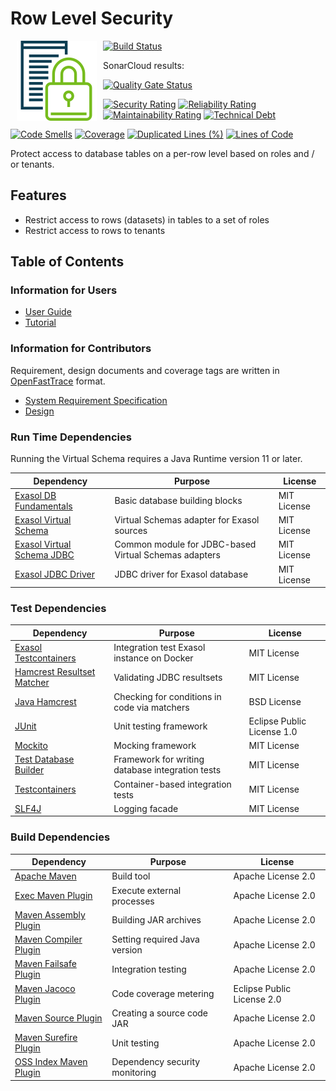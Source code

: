 # Row Level Security

<img alt="row-level-security logo" src="doc/images/row-level-security_128x128.png" style="float:left; padding:0px 10px 10px 10px;"/>

[![Build Status](https://api.travis-ci.com/exasol/row-level-security.svg?branch=master)](https://travis-ci.org/exasol/row-level-security)

SonarCloud results:

[![Quality Gate Status](https://sonarcloud.io/api/project_badges/measure?project=com.exasol%3Arow-level-security&metric=alert_status)](https://sonarcloud.io/dashboard?id=com.exasol%3Arow-level-security)

[![Security Rating](https://sonarcloud.io/api/project_badges/measure?project=com.exasol%3Arow-level-security&metric=security_rating)](https://sonarcloud.io/dashboard?id=com.exasol%3Arow-level-security)
[![Reliability Rating](https://sonarcloud.io/api/project_badges/measure?project=com.exasol%3Arow-level-security&metric=reliability_rating)](https://sonarcloud.io/dashboard?id=com.exasol%3Arow-level-security)
[![Maintainability Rating](https://sonarcloud.io/api/project_badges/measure?project=com.exasol%3Arow-level-security&metric=sqale_rating)](https://sonarcloud.io/dashboard?id=com.exasol%3Arow-level-security)
[![Technical Debt](https://sonarcloud.io/api/project_badges/measure?project=com.exasol%3Arow-level-security&metric=sqale_index)](https://sonarcloud.io/dashboard?id=com.exasol%3Arow-level-security)

[![Code Smells](https://sonarcloud.io/api/project_badges/measure?project=com.exasol%3Arow-level-security&metric=code_smells)](https://sonarcloud.io/dashboard?id=com.exasol%3Arow-level-security)
[![Coverage](https://sonarcloud.io/api/project_badges/measure?project=com.exasol%3Arow-level-security&metric=coverage)](https://sonarcloud.io/dashboard?id=com.exasol%3Arow-level-security)
[![Duplicated Lines (%)](https://sonarcloud.io/api/project_badges/measure?project=com.exasol%3Arow-level-security&metric=duplicated_lines_density)](https://sonarcloud.io/dashboard?id=com.exasol%3Arow-level-security)
[![Lines of Code](https://sonarcloud.io/api/project_badges/measure?project=com.exasol%3Arow-level-security&metric=ncloc)](https://sonarcloud.io/dashboard?id=com.exasol%3Arow-level-security)

Protect access to database tables on a per-row level based on roles and / or tenants. 

## Features

* Restrict access to rows (datasets) in tables to a set of roles
* Restrict access to rows to tenants

## Table of Contents

### Information for Users

* [User Guide](doc/user_guide/user_guide.md)
* [Tutorial](doc/user_guide/tutorial.md)

### Information for Contributors

Requirement, design documents and coverage tags are written in [OpenFastTrace](https://github.com/itsallcode/openfasttrace) format.

* [System Requirement Specification](doc/system_requirements.md)
* [Design](doc/design.md)

### Run Time Dependencies

Running the Virtual Schema requires a Java Runtime version 11 or later.

| Dependency                                                                          | Purpose                                                | License                       |
|-------------------------------------------------------------------------------------|--------------------------------------------------------|-------------------------------|
| [Exasol DB Fundamentals](https://github.com/exasol/db-fundamentals-java)            | Basic database building blocks                         | MIT License                   |
| [Exasol Virtual Schema](https://github.com/exasol/exasol-virtual-schema)            | Virtual Schemas adapter for Exasol sources             | MIT License                   |
| [Exasol Virtual Schema JDBC](https://github.com/exasol/virtual-schema-common-jdbc)  | Common module for JDBC-based Virtual Schemas adapters  | MIT License                   |
| [Exasol JDBC Driver](https://www.exasol.com/portal/display/DOWNLOAD/Exasol+Download+Section)  | JDBC driver for Exasol database              | MIT License                   |

### Test Dependencies

| Dependency                                                                          | Purpose                                                | License                       |
|-------------------------------------------------------------------------------------|--------------------------------------------------------|-------------------------------|
| [Exasol Testcontainers](https://github.com/exasol/exasol-testcontainers)            | Integration test Exasol instance on Docker             | MIT License                   |
| [Hamcrest Resultset Matcher](https://github.com/exasol/hamcrest-resultset-matcher)  | Validating JDBC resultsets                             | MIT License                   |
| [Java Hamcrest](http://hamcrest.org/JavaHamcrest/)                                  | Checking for conditions in code via matchers           | BSD License                   |
| [JUnit](https://junit.org/junit5)                                                   | Unit testing framework                                 | Eclipse Public License 1.0    |
| [Mockito](http://site.mockito.org/)                                                 | Mocking framework                                      | MIT License                   |
| [Test Database Builder](https://github.com/exasol/test-db-builder-java)             | Framework for writing database integration tests       | MIT License                   |
| [Testcontainers](https://www.testcontainers.org/)                                   | Container-based integration tests                      | MIT License                   |
| [SLF4J](http://www.slf4j.org/)                                                      | Logging facade                                         | MIT License                   |

### Build Dependencies

| Dependency                                                                          | Purpose                                                | License                       |
|-------------------------------------------------------------------------------------|--------------------------------------------------------|-------------------------------|
| [Apache Maven](https://maven.apache.org/)                                           | Build tool                                             | Apache License 2.0            |
| [Exec Maven Plugin](https://www.mojohaus.org/exec-maven-plugin/)                    | Execute external processes                             | Apache License 2.0            |
| [Maven Assembly Plugin](https://maven.apache.org/plugins/maven-assembly-plugin/)    | Building JAR archives                                  | Apache License 2.0            |
| [Maven Compiler Plugin](https://maven.apache.org/plugins/maven-compiler-plugin/)    | Setting required Java version                          | Apache License 2.0            |
| [Maven Failsafe Plugin](https://maven.apache.org/surefire/maven-surefire-plugin/)   | Integration testing                                    | Apache License 2.0            |
| [Maven Jacoco Plugin](https://www.eclemma.org/jacoco/trunk/doc/maven.html)          | Code coverage metering                                 | Eclipse Public License 2.0    |
| [Maven Source Plugin](https://maven.apache.org/plugins/maven-source-plugin/)        | Creating a source code JAR                             | Apache License 2.0            |
| [Maven Surefire Plugin](https://maven.apache.org/surefire/maven-surefire-plugin/)   | Unit testing                                           | Apache License 2.0            |
| [OSS Index Maven Plugin](https://sonatype.github.io/ossindex-maven/maven-plugin/)   | Dependency security monitoring                         | Apache License 2.0            |
